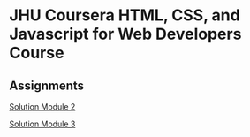 # JHU Coursera HTML, CSS, and Javascript for Web Developers Course

## Assignments

[Solution Module 2](https://robl2e.github.io/jhu-coursera-fullstack-course4/module2-solution/index.html)

[Solution Module 3](https://robl2e.github.io/jhu-coursera-fullstack-course4/module3-solution/index.html)
